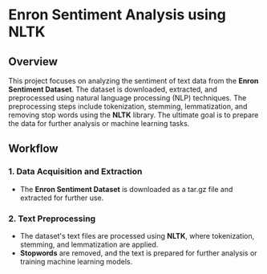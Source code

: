 # Enron Sentiment Analysis using NLTK

## Overview

This project focuses on analyzing the sentiment of text data from the **Enron Sentiment Dataset**. The dataset is downloaded, extracted, and preprocessed using natural language processing (NLP) techniques. The preprocessing steps include tokenization, stemming, lemmatization, and removing stop words using the **NLTK** library. The ultimate goal is to prepare the data for further analysis or machine learning tasks.

## Workflow

### 1. Data Acquisition and Extraction
- The **Enron Sentiment Dataset** is downloaded as a tar.gz file and extracted for further use.

### 2. Text Preprocessing
- The dataset's text files are processed using **NLTK**, where tokenization, stemming, and lemmatization are applied.
- **Stopwords** are removed, and the text is prepared for further analysis or training machine learning models.

